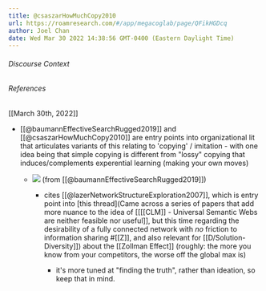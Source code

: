 ```yaml
---
title: @csaszarHowMuchCopy2010
url: https://roamresearch.com/#/app/megacoglab/page/QFikHGDcq
author: Joel Chan
date: Wed Mar 30 2022 14:38:56 GMT-0400 (Eastern Daylight Time)
---
```




###### Discourse Context



###### References

[[March 30th, 2022]]

- [[@baumannEffectiveSearchRugged2019]] and [[@csaszarHowMuchCopy2010]] are entry points into organizational lit that articulates variants of this relating to 'copying' / imitation - with one idea being that simple copying is different from "lossy" copying that induces/complements experential learning (making your own moves)

    - ![](https://firebasestorage.googleapis.com/v0/b/firescript-577a2.appspot.com/o/imgs%2Fapp%2Fmegacoglab%2F4wDf_vyvW-.png?alt=media&token=b4cad825-d5d9-4085-8289-fb5bfe1168c2) (from [[@baumannEffectiveSearchRugged2019]])

        - cites [[@lazerNetworkStructureExploration2007]], which is entry point into [this thread](Came across a series of papers that add more nuance to the idea of [[[[CLM]] - Universal Semantic Webs are neither feasible nor useful]], but this time regarding the desirability of a fully connected network with *no* friction to information sharing #[[Z]], and also relevant for [[D/Solution-Diversity]]) about the [[Zollman Effect]] (roughly: the more you know from your competitors, the worse off the global max is)

            - it's more tuned at "finding the truth", rather than ideation, so keep that in mind.
